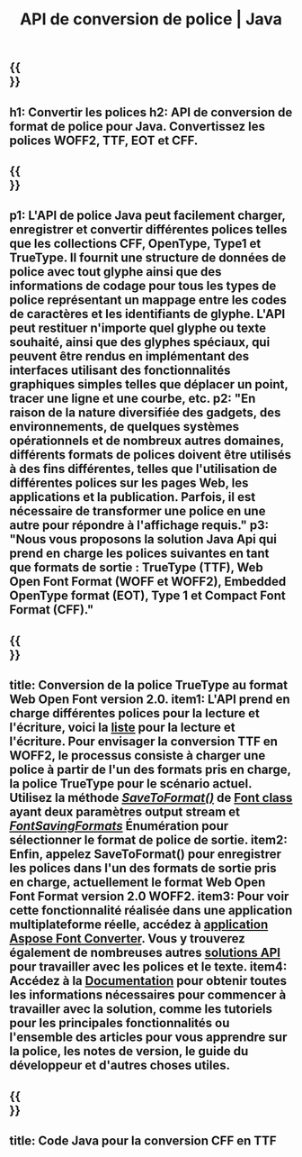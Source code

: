﻿---
translation: true
template: /_templates/conversion-java.md
title: API de conversion de police | Java
url: /java/conversion/
description: Fonctionnalité de conversion de fichiers de polices Java. Convertissez différentes polices telles que CFF, EOT, WOFF, TTF et Type 1 avec quelques lignes de code Java.
keywords: convertir les polices java, conversion de polices Java, convertisseur de polices java
family: font
platformtag: java
feature: conversion
---

{{<section banner>}}
---
h1: Convertir les polices
h2: API de conversion de format de police pour Java. Convertissez les polices WOFF2, TTF, EOT et CFF.
---

{{<section overview>}}
---
p1: L'API de police Java peut facilement charger, enregistrer et convertir différentes polices telles que les collections CFF, OpenType, Type1 et TrueType. Il fournit une structure de données de police avec tout glyphe ainsi que des informations de codage pour tous les types de police représentant un mappage entre les codes de caractères et les identifiants de glyphe. L'API peut restituer n'importe quel glyphe ou texte souhaité, ainsi que des glyphes spéciaux, qui peuvent être rendus en implémentant des interfaces utilisant des fonctionnalités graphiques simples telles que déplacer un point, tracer une ligne et une courbe, etc.
p2: "En raison de la nature diversifiée des gadgets, des environnements, de quelques systèmes opérationnels et de nombreux autres domaines, différents formats de polices doivent être utilisés à des fins différentes, telles que l'utilisation de différentes polices sur les pages Web, les applications et la publication. Parfois, il est nécessaire de transformer une police en une autre pour répondre à l'affichage requis."
p3: "Nous vous proposons la solution Java Api qui prend en charge les polices suivantes en tant que formats de sortie : TrueType (TTF), Web Open Font Format (WOFF et WOFF2), Embedded OpenType format (EOT), Type 1 et Compact Font Format (CFF)."
---

{{<section feature1>}}
---
title: Conversion de la police TrueType au format Web Open Font version 2.0.
item1: L'API prend en charge différentes polices pour la lecture et l'écriture, voici la [liste](https://docs.aspose.com/font/java/convert/#formats-supported-for-reading-andor-writing) pour la lecture et l'écriture. Pour envisager la conversion TTF en WOFF2, le processus consiste à charger une police à partir de l'un des formats pris en charge, la police TrueType pour le scénario actuel. Utilisez la méthode [*SaveToFormat()*](https://reference.aspose.com/font/java/com.aspose.font/Font#saveToFormat-java.io.OutputStream-com.aspose.font.FontSavingFormats-) de [Font class](https://reference.aspose.com/font/java/com.aspose.font/Font#save-java.lang.String-) ayant deux paramètres output stream et [*FontSavingFormats*](https://reference.aspose.com/font/java/com.aspose.font/FontSavingFormats) Énumération pour sélectionner le format de police de sortie.
item2: Enfin, appelez SaveToFormat() pour enregistrer les polices dans l'un des formats de sortie pris en charge, actuellement le format Web Open Font Format version 2.0 WOFF2.
item3: Pour voir cette fonctionnalité réalisée dans une application multiplateforme réelle, accédez à [application Aspose Font Converter](https://products.aspose.app/font/conversion). Vous y trouverez également de nombreuses autres [solutions API](https://products.aspose.app/font/applications) pour travailler avec les polices et le texte.
item4: Accédez à la [Documentation](https://docs.aspose.com/font/net/) pour obtenir toutes les informations nécessaires pour commencer à travailler avec la solution, comme les tutoriels pour les principales fonctionnalités ou l'ensemble des articles pour vous apprendre sur la police, les notes de version, le guide du développeur et d'autres choses utiles.
---

{{<section codeexample>}}
---
title: Code Java pour la conversion CFF en TTF
---
